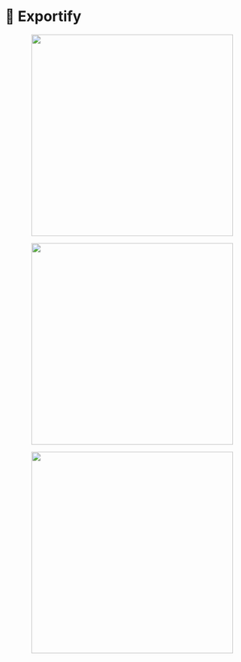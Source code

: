 # 🦕 Exportify

<p align="center"><a href="https://www.bernardoniserver.eu" target="_blank"><img src="https://www.bernardoniserver.eu//storage/brnd-readme.svg" width="400"></a></p>

<p align="center"><a href="https://www.bernardoniserver.eu" target="_blank"><img src="https://www.bernardoniserver.eu//storage/exportify.png" width="400"></a></p>

<p align="center"><img href="https://www.bernardoniserver.eu" target="_blank"><img src="https://www.bernardoniserver.eu//storage/octocat-1680396147697.png" width="400"></img></p>
